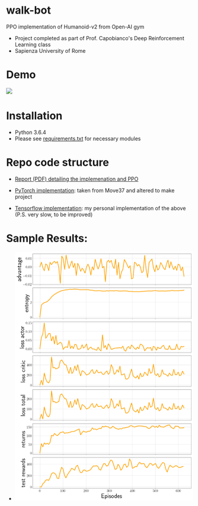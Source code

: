 # walk-bot
PPO implementation of Humanoid-v2 from Open-AI gym
- Project completed as part of Prof. Capobianco's Deep Reinforcement Learning class
- Sapienza University of Rome


# Demo
![](walk-bot.gif)

# Installation
- Python 3.6.4
- Please see [requirements.txt](requirements.txt) for necessary modules

# Repo code structure
* [Report (PDF) detailing the implemenation and PPO](report/report.pdf)

* [PyTorch implementation](v_pytorch): taken from Move37 and altered to make project

* [Tensorflow implementation](v_tensorflow): my personal implementation of the above (P.S. very slow, to be improved)


# Sample Results:
* ![results as found in the pdf](report/img/results.png)
